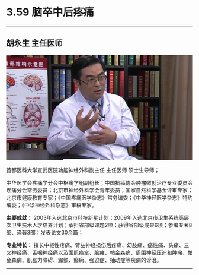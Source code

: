 # 3.59 脑卒中后疼痛

---

## 胡永生 主任医师

![1679211647072](image/c03_059/1679211647072.png)

首都医科大学宣武医院功能神经外科副主任 主任医师 硕士生导师；

中华医学会疼痛学分会中枢痛学组副组长；中国抗癌协会肿瘤微创治疗专业委员会疼痛分会常务委员；北京市神经外科学会青年委员；国家自然科学基金评审专家；北京市健康教育专家；《中国疼痛医学杂志》常务编委；《中华神经医学杂志》特约编委；《中华神经外科杂志》审稿专家。

**主要成就：** 2003年入选北京市科技新星计划；2009年入选北京市卫生系统高层次卫生技术人才培养计划；承担省部级课题2项；获得省部级成果6项；参编专著8部、译著3部；发表论文30余篇；

**专业特长：** 擅长中枢性疼痛、臂丛神经损伤后疼痛、幻肢痛、癌性痛、头痛、三叉神经痛、舌咽神经痛以及面肌痉挛、脑瘫、帕金森病、周围神经压迫和肿瘤、帕金森病、肌张力障碍、震颤、癫痫、强迫症、抽动症等疾病的诊治。

---
